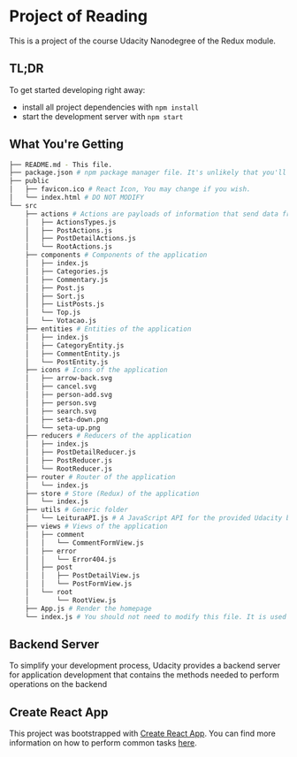 # Project of Reading

This is a project of the course Udacity Nanodegree of the Redux module.

## TL;DR

To get started developing right away:

* install all project dependencies with `npm install`
* start the development server with `npm start`

## What You're Getting
```bash
├── README.md - This file.
├── package.json # npm package manager file. It's unlikely that you'll need to modify this.
├── public
│   ├── favicon.ico # React Icon, You may change if you wish.
│   └── index.html # DO NOT MODIFY
└── src
    ├── actions # Actions are payloads of information that send data from your application to your store. 
    │   ├── ActionsTypes.js
    │   ├── PostActions.js
    │   ├── PostDetailActions.js
    │   └── RootActions.js
    ├── components # Components of the application
    │   ├── index.js
    │   ├── Categories.js
    │   ├── Commentary.js
    │   ├── Post.js
    │   ├── Sort.js
    │   ├── ListPosts.js
    │   └── Top.js
    │   └── Votacao.js
    ├── entities # Entities of the application
    │   ├── index.js
    │   ├── CategoryEntity.js
    │   ├── CommentEntity.js
    │   └── PostEntity.js
    ├── icons # Icons of the application
    │   ├── arrow-back.svg
    │   ├── cancel.svg
    │   ├── person-add.svg
    │   ├── person.svg
    │   ├── search.svg
    │   ├── seta-down.png
    │   └── seta-up.png
    ├── reducers # Reducers of the application
    │   ├── index.js
    │   ├── PostDetailReducer.js
    │   ├── PostReducer.js
    │   └── RootReducer.js
    ├── router # Router of the application
    │   └── index.js
    ├── store # Store (Redux) of the application
    │   └── index.js
    ├── utils # Generic folder
    │   └── LeituraAPI.js # A JavaScript API for the provided Udacity backend.
    ├── views # Views of the application
    │   ├── comment
    │   │   └── CommentFormView.js    
    │   ├── error
    │   │   └── Error404.js    
    │   ├── post
    │   │   ├── PostDetailView.js
    │   │   └── PostFormView.js
    │   └── root
    │       └── RootView.js      
    ├── App.js # Render the homepage
    └── index.js # You should not need to modify this file. It is used for DOM rendering only.
```
## Backend Server

To simplify your development process, Udacity provides a backend server for application development that contains the methods needed to perform operations on the backend

## Create React App

This project was bootstrapped with [Create React App](https://github.com/facebookincubator/create-react-app). You can find more information on how to perform common tasks [here](https://github.com/facebookincubator/create-react-app/blob/master/packages/react-scripts/template/README.md).
